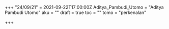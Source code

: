 +++
"24/09/21" = 2021-09-22T17:00:00Z
Aditya_Pambudi_Utomo = "Aditya Pambudi Utomo"
aku = ""
draft = true
toc = ""
tomo = "perkenalan"

+++
